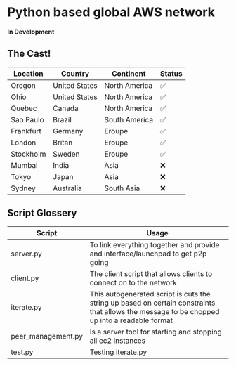 # Python based global AWS network

**In Development**
## The Cast!
| Location  | Country       | Continent     | Status             |
|-----------|---------------|---------------|--------------------|
| Oregon    | United States | North America | :white_check_mark: |
| Ohio      | United States | North America | :white_check_mark: |
| Quebec    | Canada        | North America | :white_check_mark: |
| Sao Paulo | Brazil        | South America | :white_check_mark: |
| Frankfurt | Germany       | Eroupe        | :white_check_mark: |
| London    | Britan        | Eroupe        | :white_check_mark: |
| Stockholm | Sweden        | Eroupe        | :white_check_mark: |
| Mumbai    | India         | Asia          | :x:                |
| Tokyo     | Japan         | Asia          | :x:                |
| Sydney    | Australia     | South Asia    | :x:                |


## Script Glossery

| Script             | Usage                                                                                                                                        |
|--------------------|----------------------------------------------------------------------------------------------------------------------------------------------|
| server.py          | To link everything together and provide and interface/launchpad to get p2p going                                                             |
| client.py          | The client script that allows clients to connect on to the network                                                                           |
| iterate.py         | This autogenerated script is cuts the string up based on certain constraints that allows the message to be chopped up into a readable format |
| peer_management.py | Is a server tool for starting and stopping all ec2 instances                                                                                 |
| test.py            | Testing iterate.py                                                                                                                           |
